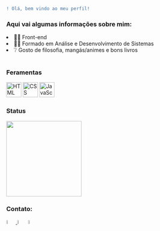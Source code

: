 
```diff 
! Olá, bem vindo ao meu perfil!
```



 

<div >
 <h3>Aqui vai algumas informações sobre mim:</h3>
 
<li>👨‍💻  Front-end</li>
<li>👨‍🎓  Formado em Análise e Desenvolvimento de Sistemas</li>
<li>❔   Gosto de filosofia, mangás/animes e bons livros</li>
 <br>
 <h3>Feramentas</h3>
 <img alt="HTML" src="https://cdn.jsdelivr.net/gh/devicons/devicon/icons/html5/html5-original.svg" width=40 height=40 /> <img 
 <img alt="CSS" src="https://cdn.jsdelivr.net/gh/devicons/devicon/icons/css3/css3-original.svg" width=40 height=40 /> <img                                              <img alt="JavaScript" src="https://cdn.jsdelivr.net/gh/devicons/devicon/icons/javascript/javascript-original.svg" width=40 height=40 />                                                                              
 <br>
 <h3>Status</h3>
 <img src="https://github-readme-stats.vercel.app/api?username=Odisseu93&show_icons=true&theme=buefy&include_all_commits=true&count_private=true" height=200em  />
 </div>
 



### Contato:
<a href="mailto:ulissessuporteti01b@gmail.com"><img src="https://www.imagemhost.com.br/images/2022/03/20/Gmail.png" target="_blank" width = 5% height = 5% />
[<img src="https://logospng.org/download/linkedin/logo-linkedin-icon-1024.png" width = 5% height = 5% />](https://www.linkedin.com/in/ulisses-jos%C3%A9-silv%C3%A9rio-bb5562194/)
[<img src="https://www.imagemhost.com.br/images/2022/04/03/220236.png" width = 5% height = 5% />](https://wa.me/qr/7TN4HXSQPURGP1)
